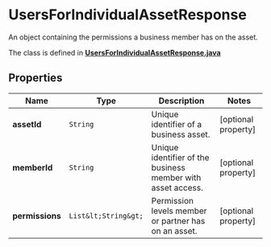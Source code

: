 

# UsersForIndividualAssetResponse

An object containing the permissions a business member has on the asset.

The class is defined in **[UsersForIndividualAssetResponse.java](../../src/main/java/org/openapitools/model/UsersForIndividualAssetResponse.java)**

## Properties

Name | Type | Description | Notes
------------ | ------------- | ------------- | -------------
**assetId** | `String` | Unique identifier of a business asset. |  [optional property]
**memberId** | `String` | Unique identifier of the business member with asset access. |  [optional property]
**permissions** | `List&lt;String&gt;` | Permission levels member or partner has on an asset. |  [optional property]





